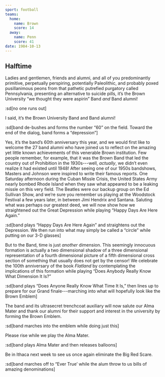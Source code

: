 ```yaml
---
sport: football
teams:
  home:
    name: Brown
    score: 14
  away:
    name: Penn
    score: 41
date: 1984-10-13
---
```


## Halftime

Ladies and gentlemen, friends and alumni, and all of you predominantly primitive, perpetually perspiring, potentially Paleolithic, and probably poxed pusillanimous peons from that pathetic putrefied purgatory called Pennsylvania, presenting an alternative to suicide pills, it’s the Brown University “we thought they were aspirin” Band _and_ Band alumni!

:sd[no one runs out]

I said, it’s the Brown University Band and Band alumni!

:sd[band de-bushes and forms the number “60” on the field. Toward the end of the dialog, band forms a “depression”]

Yes, it’s the band’s 60th anniversary this year, and we would first like to welcome the 27 band alumni who have joined us to reflect on the amazing yet little known achievements of this venerable Brown institution. Few people remember, for example, that it was the Brown Band that led the country out of Prohibition in the 1930s---well, _actually_, we didn’t even realize it had existed until 1948! After seeing one of our 1950s bandshows, Masters and Johnson were inspired to write their famous reports. One Saturday afternoon during the Cuban Missle Crisis, the United States Army nearly bombed Rhode Island when they saw what appeared to be a leaking missle on this very field. The Beatles were our backup group on the Ed Sullivan Show, and we’re sure you remember us playing at the Woodstock Festival a few years later, in between Jimi Hendrix and Santana. Saluting what was perhaps our greatest deed, we will now show how we straightened out the Great Depression while playing “Happy Days Are Here Again.”

:sd[band plays “Happy Days Are Here Again” and straightens out the Depression. We then run into what may simply be called a “circle” while putting on our 3-D glasses]

But to the Band, time is just _another_ dimension. This seemingly innocuous formation is actually a two dimensional shadow of a three dimensional representation of a fourth dimensional picture of a fifth dimensional cross section of something that usually does not get by the censor! We celebrate the 100th anniversary of the book _Flatland_ by contemplating the implications of this formation while playing “Does Anybody Really Know What Dimension It Is?”

:sd[band plays “Does Anyone Really Know What Time It Is,” then lines up to prepare for our Grand finale---marching into what will hopefully look like the Brown Emblem]

The band and its ultrasecret trenchcoat auxiliary will now salute our Alma Mater and thank our alumni for their support and interest in the university by forming the Brown Emblem.

:sd[band marches into the emblem while doing just this]

Please rise while we play the Alma Mater.

:sd[band plays Alma Mater and then releases balloons]

Be in Ithaca next week to see us once again eliminate the Big Red Scare.

:sd[band marches off to “Ever True’ while the alum throw to us bills of amazing denominations]
